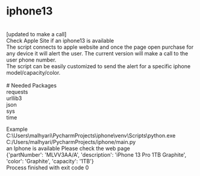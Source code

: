# iphone13

<br>
[updated to make a call]
<br>
Check Apple Site if an iphone13 is available
<br>
The script connects to apple website and once the page open purchase for any device it will alert the user. The current version will make a call to the user phone number. 
<br>
The script can be easily customized to send the alert for a specific iphone model/capacity/color.
<br>

<br>
# Needed Packages
<br>
requests
<br>
urllib3
<br>
json
<br>
sys
<br>
time

Example 
<br>
C:\Users\malhyari\PycharmProjects\iphone\venv\Scripts\python.exe C:/Users/malhyari/PycharmProjects/iphone/main.py
<br>
an Iphone is available Please check the web page
<br>
{'partNumber': 'MLVV3AA/A', 'description': 'iPhone 13 Pro 1TB Graphite', 'color': 'Graphite', 'capacity': '1TB'}
<br>
Process finished with exit code 0
